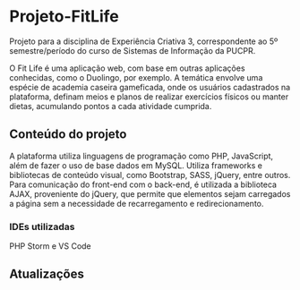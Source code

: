 # Projeto-FitLife
Projeto para a disciplina de Experiência Criativa 3, correspondente ao 5º semestre/período do curso de Sistemas de Informação da PUCPR.

O Fit Life é uma aplicação web, com base em outras aplicações conhecidas, como o Duolingo, por exemplo.
A temática envolve uma espécie de academia caseira gameficada, onde os usuários cadastrados na plataforma, definam meios e planos de realizar exercícios físicos ou manter dietas, acumulando pontos a cada atividade cumprida.

## Conteúdo do projeto
A plataforma utiliza linguagens de programação como PHP, JavaScript, além de fazer o uso de base dados em MySQL. Utiliza frameworks e bibliotecas de conteúdo visual, como Bootstrap, SASS, jQuery, entre outros.
Para comunicação do front-end com o back-end, é utilizada a biblioteca AJAX, proveniente do jQuery, que permite que elementos sejam carregados a página sem a necessidade de recarregamento e redirecionamento.

### IDEs utilizadas
PHP Storm e VS Code

## Atualizações
